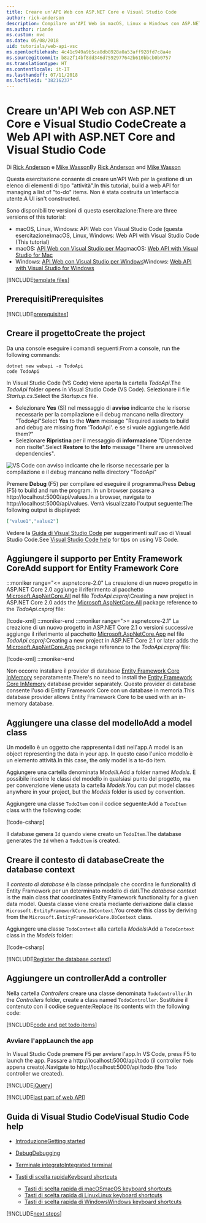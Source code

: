 ```yaml
---
title: Creare un'API Web con ASP.NET Core e Visual Studio Code
author: rick-anderson
description: Compilare un'API Web in macOS, Linux o Windows con ASP.NET Core MVC e Visual Studio Code
ms.author: riande
ms.custom: mvc
ms.date: 05/08/2018
uid: tutorials/web-api-vsc
ms.openlocfilehash: 4c41c949a9b5ca8db8928a0a53aff928fd7c8a4e
ms.sourcegitcommit: b8a2f14bf8dd346d7592977642b610bbcb0b0757
ms.translationtype: HT
ms.contentlocale: it-IT
ms.lasthandoff: 07/11/2018
ms.locfileid: "38216237"
---
```

# <a name="create-a-web-api-with-aspnet-core-and-visual-studio-code"></a><span data-ttu-id="9f389-103">Creare un'API Web con ASP.NET Core e Visual Studio Code</span><span class="sxs-lookup"><span data-stu-id="9f389-103">Create a Web API with ASP.NET Core and Visual Studio Code</span></span>

<span data-ttu-id="9f389-104">Di [Rick Anderson](https://twitter.com/RickAndMSFT) e [Mike Wasson](https://github.com/mikewasson)</span><span class="sxs-lookup"><span data-stu-id="9f389-104">By [Rick Anderson](https://twitter.com/RickAndMSFT) and [Mike Wasson](https://github.com/mikewasson)</span></span>

<span data-ttu-id="9f389-105">Questa esercitazione consente di creare un'API Web per la gestione di un elenco di elementi di tipo "attività".</span><span class="sxs-lookup"><span data-stu-id="9f389-105">In this tutorial, build a web API for managing a list of "to-do" items.</span></span> <span data-ttu-id="9f389-106">Non è stata costruita un'interfaccia utente.</span><span class="sxs-lookup"><span data-stu-id="9f389-106">A UI isn't constructed.</span></span>

<span data-ttu-id="9f389-107">Sono disponibili tre versioni di questa esercitazione:</span><span class="sxs-lookup"><span data-stu-id="9f389-107">There are three versions of this tutorial:</span></span>

* <span data-ttu-id="9f389-108">macOS, Linux, Windows: API Web con Visual Studio Code (questa esercitazione)</span><span class="sxs-lookup"><span data-stu-id="9f389-108">macOS, Linux, Windows: Web API with Visual Studio Code (This tutorial)</span></span>
* <span data-ttu-id="9f389-109">macOS: [API Web con Visual Studio per Mac](xref:tutorials/first-web-api-mac)</span><span class="sxs-lookup"><span data-stu-id="9f389-109">macOS: [Web API with Visual Studio for Mac](xref:tutorials/first-web-api-mac)</span></span>
* <span data-ttu-id="9f389-110">Windows: [API Web con Visual Studio per Windows](xref:tutorials/first-web-api)</span><span class="sxs-lookup"><span data-stu-id="9f389-110">Windows: [Web API with Visual Studio for Windows](xref:tutorials/first-web-api)</span></span>

<!-- WARNING: The code AND images in this doc are used by uid: tutorials/web-api-vsc, tutorials/first-web-api-mac and tutorials/first-web-api. If you change any code/images in this tutorial, update uid: tutorials/web-api-vsc -->

[!INCLUDE[template files](../includes/webApi/intro.md)]

## <a name="prerequisites"></a><span data-ttu-id="9f389-111">Prerequisiti</span><span class="sxs-lookup"><span data-stu-id="9f389-111">Prerequisites</span></span>

[!INCLUDE[prerequisites](~/includes/net-core-prereqs-vscode.md)]

## <a name="create-the-project"></a><span data-ttu-id="9f389-112">Creare il progetto</span><span class="sxs-lookup"><span data-stu-id="9f389-112">Create the project</span></span>

<span data-ttu-id="9f389-113">Da una console eseguire i comandi seguenti:</span><span class="sxs-lookup"><span data-stu-id="9f389-113">From a console, run the following commands:</span></span>

```console
dotnet new webapi -o TodoApi
code TodoApi
```

<span data-ttu-id="9f389-114">In Visual Studio Code (VS Code) viene aperta la cartella *TodoApi*.</span><span class="sxs-lookup"><span data-stu-id="9f389-114">The *TodoApi* folder opens in Visual Studio Code (VS Code).</span></span> <span data-ttu-id="9f389-115">Selezionare il file *Startup.cs*.</span><span class="sxs-lookup"><span data-stu-id="9f389-115">Select the *Startup.cs* file.</span></span>

* <span data-ttu-id="9f389-116">Selezionare **Yes** (Sì) nel messaggio di **avviso** indicante che le risorse necessarie per la compilazione e il debug mancano nella directory "TodoApi"</span><span class="sxs-lookup"><span data-stu-id="9f389-116">Select **Yes** to the **Warn** message "Required assets to build and debug are missing from 'TodoApi'.</span></span> <span data-ttu-id="9f389-117">e se si vuole aggiungerle.</span><span class="sxs-lookup"><span data-stu-id="9f389-117">Add them?"</span></span>
* <span data-ttu-id="9f389-118">Selezionare **Ripristina** per il messaggio di **informazione** "Dipendenze non risolte".</span><span class="sxs-lookup"><span data-stu-id="9f389-118">Select **Restore** to the **Info** message "There are unresolved dependencies".</span></span>

<!-- uid: tutorials/first-mvc-app-xplat/start-mvc uses the pic below. If you change it, make sure it's consistent -->

![VS Code con avviso indicante che le risorse necessarie per la compilazione e il debug mancano nella directory "TodoApi"](web-api-vsc/_static/vsc_restore.png)

<span data-ttu-id="9f389-122">Premere **Debug** (F5) per compilare ed eseguire il programma.</span><span class="sxs-lookup"><span data-stu-id="9f389-122">Press **Debug** (F5) to build and run the program.</span></span> <span data-ttu-id="9f389-123">In un browser passare a http://localhost:5000/api/values.</span><span class="sxs-lookup"><span data-stu-id="9f389-123">In a browser, navigate to http://localhost:5000/api/values.</span></span> <span data-ttu-id="9f389-124">Verrà visualizzato l'output seguente:</span><span class="sxs-lookup"><span data-stu-id="9f389-124">The following output is displayed:</span></span>

```json
["value1","value2"]
```

<span data-ttu-id="9f389-125">Vedere la [Guida di Visual Studio Code](#visual-studio-code-help) per suggerimenti sull'uso di Visual Studio Code.</span><span class="sxs-lookup"><span data-stu-id="9f389-125">See [Visual Studio Code help](#visual-studio-code-help) for tips on using VS Code.</span></span>

## <a name="add-support-for-entity-framework-core"></a><span data-ttu-id="9f389-126">Aggiungere il supporto per Entity Framework Core</span><span class="sxs-lookup"><span data-stu-id="9f389-126">Add support for Entity Framework Core</span></span>

:::moniker range="<= aspnetcore-2.0"
<span data-ttu-id="9f389-127">La creazione di un nuovo progetto in ASP.NET Core 2.0 aggiunge il riferimento al pacchetto [Microsoft.AspNetCore.All](https://www.nuget.org/packages/Microsoft.AspNetCore.All) nel file *TodoApi.csproj*:</span><span class="sxs-lookup"><span data-stu-id="9f389-127">Creating a new project in ASP.NET Core 2.0 adds the [Microsoft.AspNetCore.All](https://www.nuget.org/packages/Microsoft.AspNetCore.All) package reference to the *TodoApi.csproj* file:</span></span>

[!code-xml[](first-web-api/samples/2.0/TodoApi/TodoApi.csproj?name=snippet_Metapackage&highlight=2)]
:::moniker-end
:::moniker range=">= aspnetcore-2.1"
<span data-ttu-id="9f389-128">La creazione di un nuovo progetto in ASP.NET Core 2.1 o versioni successive aggiunge il riferimento al pacchetto [Microsoft.AspNetCore.App](https://www.nuget.org/packages/Microsoft.AspNetCore.App) nel file *TodoApi.csproj*:</span><span class="sxs-lookup"><span data-stu-id="9f389-128">Creating a new project in ASP.NET Core 2.1 or later adds the [Microsoft.AspNetCore.App](https://www.nuget.org/packages/Microsoft.AspNetCore.App) package reference to the *TodoApi.csproj* file:</span></span>

[!code-xml[](first-web-api/samples/2.1/TodoApi/TodoApi.csproj?name=snippet_Metapackage&highlight=2)]
:::moniker-end

<span data-ttu-id="9f389-129">Non occorre installare il provider di database [Entity Framework Core InMemory](/ef/core/providers/in-memory/) separatamente.</span><span class="sxs-lookup"><span data-stu-id="9f389-129">There's no need to install the [Entity Framework Core InMemory](/ef/core/providers/in-memory/) database provider separately.</span></span> <span data-ttu-id="9f389-130">Questo provider di database consente l'uso di Entity Framework Core con un database in memoria.</span><span class="sxs-lookup"><span data-stu-id="9f389-130">This database provider allows Entity Framework Core to be used with an in-memory database.</span></span>

## <a name="add-a-model-class"></a><span data-ttu-id="9f389-131">Aggiungere una classe del modello</span><span class="sxs-lookup"><span data-stu-id="9f389-131">Add a model class</span></span>

<span data-ttu-id="9f389-132">Un modello è un oggetto che rappresenta i dati nell'app.</span><span class="sxs-lookup"><span data-stu-id="9f389-132">A model is an object representing the data in your app.</span></span> <span data-ttu-id="9f389-133">In questo caso l'unico modello è un elemento attività.</span><span class="sxs-lookup"><span data-stu-id="9f389-133">In this case, the only model is a to-do item.</span></span>

<span data-ttu-id="9f389-134">Aggiungere una cartella denominata *Modelli*.</span><span class="sxs-lookup"><span data-stu-id="9f389-134">Add a folder named *Models*.</span></span> <span data-ttu-id="9f389-135">È possibile inserire le classi del modello in qualsiasi punto del progetto, ma per convenzione viene usata la cartella *Models*.</span><span class="sxs-lookup"><span data-stu-id="9f389-135">You can put model classes anywhere in your project, but the *Models* folder is used by convention.</span></span>

<span data-ttu-id="9f389-136">Aggiungere una classe `TodoItem` con il codice seguente:</span><span class="sxs-lookup"><span data-stu-id="9f389-136">Add a `TodoItem` class with the following code:</span></span>

[!code-csharp[](first-web-api/samples/2.0/TodoApi/Models/TodoItem.cs)]

<span data-ttu-id="9f389-137">Il database genera `Id` quando viene creato un `TodoItem`.</span><span class="sxs-lookup"><span data-stu-id="9f389-137">The database generates the `Id` when a `TodoItem` is created.</span></span>

## <a name="create-the-database-context"></a><span data-ttu-id="9f389-138">Creare il contesto di database</span><span class="sxs-lookup"><span data-stu-id="9f389-138">Create the database context</span></span>

<span data-ttu-id="9f389-139">Il *contesto di database* è la classe principale che coordina le funzionalità di Entity Framework per un determinato modello di dati.</span><span class="sxs-lookup"><span data-stu-id="9f389-139">The *database context* is the main class that coordinates Entity Framework functionality for a given data model.</span></span> <span data-ttu-id="9f389-140">Questa classe viene creata mediante derivazione dalla classe `Microsoft.EntityFrameworkCore.DbContext`.</span><span class="sxs-lookup"><span data-stu-id="9f389-140">You create this class by deriving from the `Microsoft.EntityFrameworkCore.DbContext` class.</span></span>

<span data-ttu-id="9f389-141">Aggiungere una classe `TodoContext` alla cartella *Models*:</span><span class="sxs-lookup"><span data-stu-id="9f389-141">Add a `TodoContext` class in the *Models* folder:</span></span>

[!code-csharp[](first-web-api/samples/2.0/TodoApi/Models/TodoContext.cs)]

[!INCLUDE[Register the database context](../includes/webApi/register_dbContext.md)]

## <a name="add-a-controller"></a><span data-ttu-id="9f389-142">Aggiungere un controller</span><span class="sxs-lookup"><span data-stu-id="9f389-142">Add a controller</span></span>

<span data-ttu-id="9f389-143">Nella cartella *Controllers* creare una classe denominata `TodoController`.</span><span class="sxs-lookup"><span data-stu-id="9f389-143">In the *Controllers* folder, create a class named `TodoController`.</span></span> <span data-ttu-id="9f389-144">Sostituire il contenuto con il codice seguente:</span><span class="sxs-lookup"><span data-stu-id="9f389-144">Replace its contents with the following code:</span></span>

[!INCLUDE[code and get todo items](../includes/webApi/getTodoItems.md)]

### <a name="launch-the-app"></a><span data-ttu-id="9f389-145">Avviare l'app</span><span class="sxs-lookup"><span data-stu-id="9f389-145">Launch the app</span></span>

<span data-ttu-id="9f389-146">In Visual Studio Code premere F5 per avviare l'app.</span><span class="sxs-lookup"><span data-stu-id="9f389-146">In VS Code, press F5 to launch the app.</span></span> <span data-ttu-id="9f389-147">Passare a http://localhost:5000/api/todo (il controller `Todo` appena creato).</span><span class="sxs-lookup"><span data-stu-id="9f389-147">Navigate to http://localhost:5000/api/todo (the `Todo` controller we created).</span></span>

[!INCLUDE[jQuery](../includes/webApi/add-jquery.md)]

[!INCLUDE[last part of web API](../includes/webApi/end.md)]

## <a name="visual-studio-code-help"></a><span data-ttu-id="9f389-148">Guida di Visual Studio Code</span><span class="sxs-lookup"><span data-stu-id="9f389-148">Visual Studio Code help</span></span>

* [<span data-ttu-id="9f389-149">Introduzione</span><span class="sxs-lookup"><span data-stu-id="9f389-149">Getting started</span></span>](https://code.visualstudio.com/docs)
* [<span data-ttu-id="9f389-150">Debug</span><span class="sxs-lookup"><span data-stu-id="9f389-150">Debugging</span></span>](https://code.visualstudio.com/docs/editor/debugging)
* [<span data-ttu-id="9f389-151">Terminale integrato</span><span class="sxs-lookup"><span data-stu-id="9f389-151">Integrated terminal</span></span>](https://code.visualstudio.com/docs/editor/integrated-terminal)
* [<span data-ttu-id="9f389-152">Tasti di scelta rapida</span><span class="sxs-lookup"><span data-stu-id="9f389-152">Keyboard shortcuts</span></span>](https://code.visualstudio.com/docs/getstarted/keybindings#_keyboard-shortcuts-reference)

  * [<span data-ttu-id="9f389-153">Tasti di scelta rapida di macOS</span><span class="sxs-lookup"><span data-stu-id="9f389-153">macOS keyboard shortcuts</span></span>](https://code.visualstudio.com/shortcuts/keyboard-shortcuts-macos.pdf)
  * [<span data-ttu-id="9f389-154">Tasti di scelta rapida di Linux</span><span class="sxs-lookup"><span data-stu-id="9f389-154">Linux keyboard shortcuts</span></span>](https://code.visualstudio.com/shortcuts/keyboard-shortcuts-linux.pdf)
  * [<span data-ttu-id="9f389-155">Tasti di scelta rapida di Windows</span><span class="sxs-lookup"><span data-stu-id="9f389-155">Windows keyboard shortcuts</span></span>](https://code.visualstudio.com/shortcuts/keyboard-shortcuts-windows.pdf)

[!INCLUDE[next steps](../includes/webApi/next.md)]
